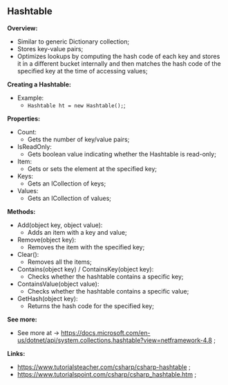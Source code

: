 ## Hashtable

**Overview:**

- Similar to generic Dictionary collection;
- Stores key-value pairs;
- Optimizes lookups by computing the hash code of each key and stores it in a different bucket internally and then matches the hash code of the specified key at the time of accessing values;

**Creating a Hashtable:**

- Example:
  - `Hashtable ht = new Hashtable();`;

**Properties:**

- Count:
  - Gets the number of key/value pairs;
- IsReadOnly:
  - Gets boolean value indicating whether the Hashtable is read-only;
- Item:
  - Gets or sets the element at the specified key;
- Keys:
  - Gets an ICollection of keys;
- Values:
  - Gets an ICollection of values;

**Methods:**

- Add(object key, object value):
  - Adds an item with a key and value;
- Remove(object key):
  - Removes the item with the specified key;
- Clear():
  - Removes all the items;
- Contains(object key) / ContainsKey(object key):
  - Checks whether the hashtable contains a specific key;
- ContainsValue(object value):
  - Checks whether the hashtable contains a specific value;
- GetHash(object key):
  - Returns the hash code for the specified key;

**See more:**

- See more at -> https://docs.microsoft.com/en-us/dotnet/api/system.collections.hashtable?view=netframework-4.8 ;

**Links:**

- https://www.tutorialsteacher.com/csharp/csharp-hashtable ;
- https://www.tutorialspoint.com/csharp/csharp_hashtable.htm ;
